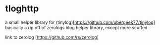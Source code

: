 # tloghttp
a small helper library for (tinylog)[https://github.com/ubergeek77/tinylog]
basically a rip off of zerologs hlog helper library, except more scuffed

link to zerolog [https://github.com/rs/zerolog]